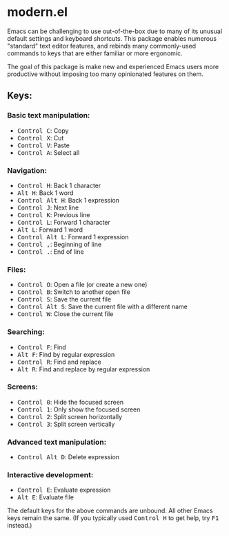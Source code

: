 # modern.el

Emacs can be challenging to use out-of-the-box due to many of its unusual
default settings and keyboard shortcuts.  This package enables numerous
"standard" text editor features, and rebinds many commonly-used commands to keys
that are either familiar or more ergonomic.

The goal of this package is make new and experienced Emacs users more productive
without imposing too many opinionated features on them.

## Keys:

### Basic text manipulation:
- <kbd>Control C</kbd>: Copy
- <kbd>Control X</kbd>: Cut
- <kbd>Control V</kbd>: Paste
- <kbd>Control A</kbd>: Select all

### Navigation:
- <kbd>Control H</kbd>: Back 1 character
- <kbd>Alt H</kbd>: Back 1 word
- <kbd>Control Alt H</kbd>: Back 1 expression
- <kbd>Control J</kbd>: Next line
- <kbd>Control K</kbd>: Previous line
- <kbd>Control L</kbd>: Forward 1 character
- <kbd>Alt L</kbd>: Forward 1 word
- <kbd>Control Alt L</kbd>: Forward 1 expression
- <kbd>Control ,</kbd>: Beginning of line
- <kbd>Control .</kbd>: End of line

### Files:
- <kbd>Control O</kbd>: Open a file (or create a new one)
- <kbd>Control B</kbd>: Switch to another open file
- <kbd>Control S</kbd>: Save the current file
- <kbd>Control Alt S</kbd>: Save the current file with a different name
- <kbd>Control W</kbd>: Close the current file

### Searching:
- <kbd>Control F</kbd>: Find
- <kbd>Alt F</kbd>: Find by regular expression
- <kbd>Control R</kbd>: Find and replace
- <kbd>Alt R</kbd>: Find and replace by regular expression

### Screens:
- <kbd>Control 0</kbd>: Hide the focused screen
- <kbd>Control 1</kbd>: Only show the focused screen
- <kbd>Control 2</kbd>: Split screen horizontally
- <kbd>Control 3</kbd>: Split screen vertically

### Advanced text manipulation:
- <kbd>Control Alt D</kbd>: Delete expression

### Interactive development:
- <kbd>Control E</kbd>: Evaluate expression
- <kbd>Alt E</kbd>: Evaluate file

The default keys for the above commands are unbound.  All other Emacs keys
remain the same.  (If you typically used <kbd>Control H</kbd> to get help, try
<kbd>F1</kbd> instead.)
